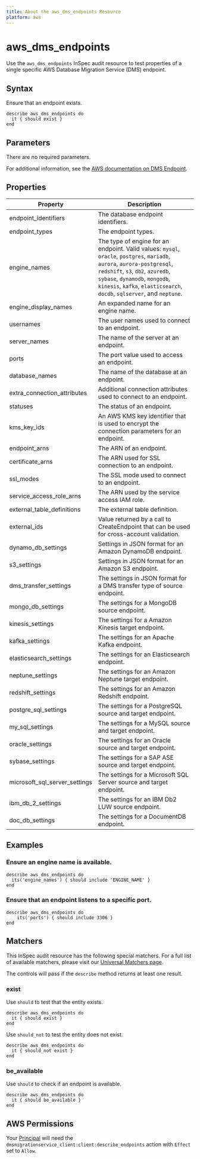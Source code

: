 ```yaml
---
title: About the aws_dms_endpoints Resource
platform: aws
---
```


# aws\_dms\_endpoints

Use the `aws_dms_endpoints` InSpec audit resource to test properties of a single specific AWS Database Migration Service (DMS) endpoint.

## Syntax

Ensure that an endpoint exists.

    describe aws_dms_endpoints do
      it { should exist }
    end

## Parameters

There are no required parameters.

For additional information, see the [AWS documentation on DMS Endpoint](https://docs.aws.amazon.com/AWSCloudFormation/latest/UserGuide/aws-resource-dms-endpoint.html).

## Properties

| Property | Description|
| --- | --- |
| endpoint_identifiers | The database endpoint identifiers. |
| endpoint_types | The endpoint types. |
| engine_names | The type of engine for an endpoint. Valid values: `mysql`, `oracle`, `postgres`, `mariadb`, `aurora`, `aurora-postgresql`, `redshift`, `s3`, `db2`, `azuredb`, `sybase`, `dynamodb`, `mongodb`, `kinesis`, `kafka`, `elasticsearch`, `docdb`, `sqlserver`, and `neptune`. |
| engine_display_names | An expanded name for an engine name. |
| usernames | The user names used to connect to an endpoint. |
| server_names | The name of the server at an endpoint. |
| ports | The port value used to access an endpoint. |
| database_names | The name of the database at an endpoint. |
| extra_connection_attributes | Additional connection attributes used to connect to an endpoint. |
| statuses | The status of an endpoint. |
| kms_key_ids | An AWS KMS key identifier that is used to encrypt the connection parameters for an endpoint. |
| endpoint_arns | The ARN of an endpoint. |
| certificate_arns | The ARN used for SSL connection to an endpoint. |
| ssl_modes | The SSL mode used to connect to an endpoint. |
| service_access_role_arns | The ARN used by the service access IAM role. |
| external_table_definitions | The external table definition. |
| external_ids | Value returned by a call to CreateEndpoint that can be used for cross-account validation. |
| dynamo_db_settings | Settings in JSON format for an Amazon DynamoDB endpoint. |
| s3_settings | Settings in JSON format for an Amazon S3 endpoint. |
| dms_transfer_settings | The settings in JSON format for a DMS transfer type of source endpoint. |
| mongo_db_settings | The settings for a MongoDB source endpoint. |
| kinesis_settings | The settings for a Amazon Kinesis target endpoint. |
| kafka_settings | The settings for an Apache Kafka endpoint. |
| elasticsearch_settings | The settings for an Elasticsearch endpoint. |
| neptune_settings | The settings for an Amazon Neptune target endpoint. |
| redshift_settings | The settings for an Amazon Redshift endpoint. |
| postgre_sql_settings | The settings for a PostgreSQL source and target endpoint.  |
| my_sql_settings | The settings for a MySQL source and target endpoint. |
| oracle_settings | The settings for an Oracle source and target endpoint. |
| sybase_settings | The settings for a SAP ASE source and target endpoint. |
| microsoft_sql_server_settings | The settings for a Microsoft SQL Server source and target endpoint. |
| ibm_db_2_settings | The settings for an IBM Db2 LUW source endpoint. |
| doc_db_settings | The settings for a DocumentDB endpoint. |

## Examples

### Ensure an engine name is available.

    describe aws_dms_endpoints do
      its('engine_names') { should include 'ENGINE_NAME' }
    end

### Ensure that an endpoint listens to a specific port.

    describe aws_dms_endpoints do
        its('ports') { should include 3306 }
    end

## Matchers

This InSpec audit resource has the following special matchers. For a full list of available matchers, please visit our [Universal Matchers page](https://www.inspec.io/docs/reference/matchers/).

The controls will pass if the `describe` method returns at least one result.

### exist

Use `should` to test that the entity exists.

    describe aws_dms_endpoints do
      it { should exist }
    end

Use `should_not` to test the entity does not exist.

    describe aws_dms_endpoints do
      it { should_not exist }
    end

### be_available

Use `should` to check if an endpoint is available.

    describe aws_dms_endpoints do
      it { should be_available }
    end

## AWS Permissions

Your [Principal](https://docs.aws.amazon.com/IAM/latest/UserGuide/intro-structure.html#intro-structure-principal) will need the `dmsmigrationservice_client:client:describe_endpoints` action with `Effect` set to `Allow`.
